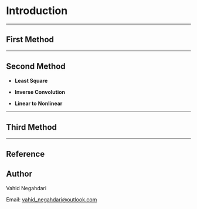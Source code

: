 # Introduction

---
## First Method




---
## Second Method
- **Least Square**


- **Inverse Convolution**


- **Linear to Nonlinear**




---
## Third Method



---
## Reference


## Author
Vahid Negahdari

Email:  <vahid_negahdari@outlook.com>